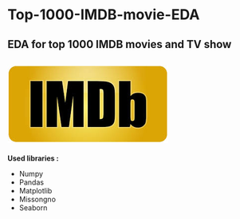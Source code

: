 # Top-1000-IMDB-movie-EDA
EDA for top 1000 IMDB movies and TV show 
-----------
![](https://github.com/Abdulrahmankhaled11/Top-1000-IMDB-movie-EDA/blob/main/photo.jpeg)
----------
**Used libraries :**
- Numpy
- Pandas 
- Matplotlib
- Missongno
- Seaborn
